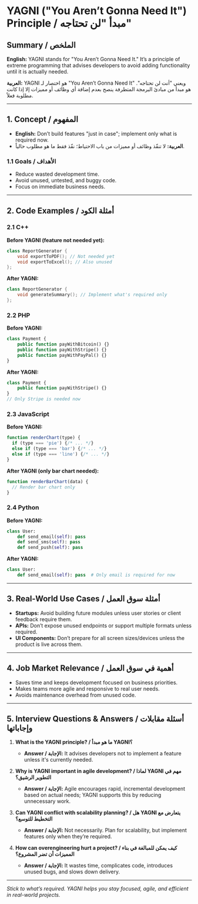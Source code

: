 # YAGNI ("You Aren’t Gonna Need It") Principle / مبدأ "لن تحتاجه"

## Summary / الملخص

**English:**
YAGNI stands for "You Aren’t Gonna Need It." It’s a principle of extreme programming that advises developers to avoid adding functionality until it is actually needed.

**العربية:**
YAGNI هو اختصار لـ "You Aren’t Gonna Need It" ويعني "أنت لن تحتاجه". هو مبدأ من مبادئ البرمجة المتطرفة ينصح بعدم إضافة أي وظائف أو مميزات إلا إذا كانت مطلوبة فعلاً.

---

## 1. Concept / المفهوم

* **English:** Don’t build features "just in case"; implement only what is required now.
* **العربية:** لا تنفّذ وظائف أو مميزات من باب الاحتياط؛ نفّذ فقط ما هو مطلوب حالياً.

### 1.1 Goals / الأهداف

* Reduce wasted development time.
* Avoid unused, untested, and buggy code.
* Focus on immediate business needs.

---

## 2. Code Examples / أمثلة الكود

### 2.1 C++

**Before YAGNI (feature not needed yet):**

```cpp
class ReportGenerator {
    void exportToPDF(); // Not needed yet
    void exportToExcel(); // Also unused
};
```

**After YAGNI:**

```cpp
class ReportGenerator {
    void generateSummary(); // Implement what's required only
};
```

### 2.2 PHP

**Before YAGNI:**

```php
class Payment {
    public function payWithBitcoin() {}
    public function payWithStripe() {}
    public function payWithPayPal() {}
}
```

**After YAGNI:**

```php
class Payment {
    public function payWithStripe() {}
}
// Only Stripe is needed now
```

### 2.3 JavaScript

**Before YAGNI:**

```js
function renderChart(type) {
  if (type === 'pie') {/* ... */}
  else if (type === 'bar') {/* ... */}
  else if (type === 'line') {/* ... */}
}
```

**After YAGNI (only bar chart needed):**

```js
function renderBarChart(data) {
  // Render bar chart only
}
```

### 2.4 Python

**Before YAGNI:**

```python
class User:
    def send_email(self): pass
    def send_sms(self): pass
    def send_push(self): pass
```

**After YAGNI:**

```python
class User:
    def send_email(self): pass  # Only email is required for now
```

---

## 3. Real-World Use Cases / أمثلة سوق العمل

* **Startups:** Avoid building future modules unless user stories or client feedback require them.
* **APIs:** Don’t expose unused endpoints or support multiple formats unless required.
* **UI Components:** Don’t prepare for all screen sizes/devices unless the product is live across them.

---

## 4. Job Market Relevance / أهمية في سوق العمل

* Saves time and keeps development focused on business priorities.
* Makes teams more agile and responsive to real user needs.
* Avoids maintenance overhead from unused code.

---

## 5. Interview Questions & Answers / أسئلة مقابلات وإجاباتها

1. **What is the YAGNI principle? / ما هو مبدأ YAGNI؟**

   * **Answer / الإجابة:** It advises developers not to implement a feature unless it's currently needed.

2. **Why is YAGNI important in agile development? / لماذا YAGNI مهم في التطوير الرشيق؟**

   * **Answer / الإجابة:** Agile encourages rapid, incremental development based on actual needs; YAGNI supports this by reducing unnecessary work.

3. **Can YAGNI conflict with scalability planning? / هل YAGNI يتعارض مع التخطيط للتوسع؟**

   * **Answer / الإجابة:** Not necessarily. Plan for scalability, but implement features only when they’re required.

4. **How can overengineering hurt a project? / كيف يمكن للمبالغة في بناء المميزات أن تضر المشروع؟**

   * **Answer / الإجابة:** It wastes time, complicates code, introduces unused bugs, and slows down delivery.

---

*Stick to what’s required. YAGNI helps you stay focused, agile, and efficient in real-world projects.*
